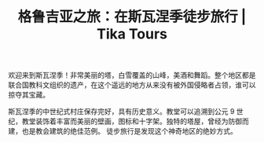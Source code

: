 ﻿---
language: zh
url: georgia-tours/adventure-tours/hiking-in-svaneti
template: tour
heading: 斯瓦涅季徒步旅行
name: 斯瓦涅季徒步旅行
title: "格鲁吉亚之旅：在斯瓦涅季徒步旅行 | Tika Tours"
tour_id: 5
short_descr: 欢迎来到斯瓦涅季！非常美丽的塔，白雪覆盖的山峰，美酒和舞蹈。
price_from: 0
duration: 10天/ 9晚
country_id: 1
is_featured: true
main_category_id: 1
sub_category_id: 8
imggrp_id: 30
itinerary: ./itinerary.zh.md
inclusions: ./inclusions.zh.md
---

欢迎来到斯瓦涅季！非常美丽的塔，白雪覆盖的山峰，美酒和舞蹈。整个地区都是联合国教科文组织的遗产，在这个遥远的地方从来没有被外国侵略者占领，谁可以掠夺其宝藏。

斯瓦涅季的中世纪式村庄保存完好，具有历史意义。教堂可以追溯到公元 9 世纪，教堂装饰着丰富而美丽的壁画，图标和十字架。独特的塔屋，曾经为防御而建，也是教会建筑的绝佳范例。
徒步旅行是发现这个神奇地区的绝妙方式。
